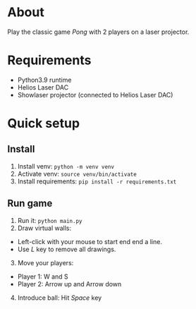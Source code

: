# About
Play the classic game *Pong* with 2 players on a laser projector.

# Requirements
- Python3.9 runtime
- Helios Laser DAC
- Showlaser projector (connected to Helios Laser DAC)

# Quick setup
## Install
1. Install venv: `python -m venv venv`
2. Activate venv: `source venv/bin/activate`
3. Install requirements: `pip install -r requirements.txt`

## Run game
1. Run it: `python main.py`
2. Draw virtual walls: 
  - Left-click with your mouse to start end end a line.
  - Use *L* key to remove all drawings.
3. Move your players:
  - Player 1: W and S
  - Player 2: Arrow up and Arrow down
4. Introduce ball: Hit *Space* key
